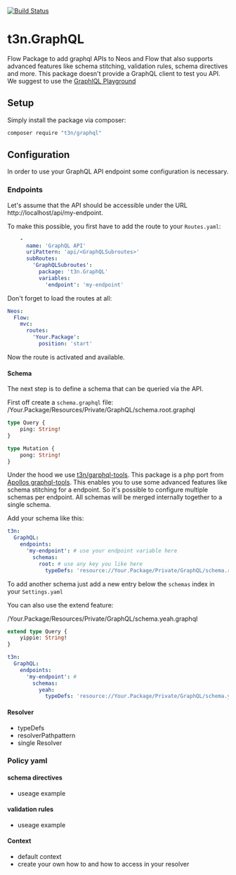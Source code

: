 [![Build Status](https://travis-ci.com/t3n/graphql.svg?branch=master)](https://travis-ci.com/t3n/graphql)

# t3n.GraphQL
Flow Package to add graphql APIs to Neos and Flow that also supports advanced features like schema stitching, validation rules, schema directives and more.
This package doesn't provide a GraphQL client to test you API. We suggest to use the [GraphlQL Playground](https://github.com/prisma/graphql-playground)

## Setup
Simply install the package via composer:

```bash
composer require "t3n/graphql"
```

## Configuration
In order to use your GraphQL API endpoint some configuration is necessary.

### Endpoints
Let's assume that the API should be accessible under the URL http://localhost/api/my-endpoint.

To make this possible, you first have to add the route to your `Routes.yaml`:
```yaml
    -
      name: 'GraphQL API'
      uriPattern: 'api/<GraphQLSubroutes>'
      subRoutes:
        'GraphQLSubroutes':
          package: 't3n.GraphQL'
          variables:
            'endpoint': 'my-endpoint'
```

Don't forget to load the routes at all:

```yaml
Neos:
  Flow:
    mvc:
      routes:
        'Your.Package':
          position: 'start'
```
Now the route is activated and available.

#### Schema
The next step is to define a schema that can be queried via the API.

First off create a `schema.graphql` file:
/Your.Package/Resources/Private/GraphQL/schema.root.graphql

```graphql schema
type Query {
    ping: String!
}

type Mutation {
    pong: String!
}
```

Under the hood we use [t3n/garphql-tools](https://github.com/t3n/graphql-tools). This package is a php port from 
[Apollos graphql-tools](https://github.com/apollographql/graphql-tools/). This enables you to use some advanced 
features like schema stitching for a endpoint. So it's possible to configure multiple schemas per endpoint. All schemas
will be merged internally together to a single schema.

Add your schema like this:

```yaml
t3n:
  GraphQL:
    endpoints:
      'my-endpoint': # use your endpoint variable here
        schemas:
          root: # use any key you like here
            typeDefs: 'resource://Your.Package/Private/GraphQL/schema.root.graphql'
```

To add another schema just add a new entry below the `schemas` index in your `Settings.yaml`

You can also use the extend feature:

/Your.Package/Resources/Private/GraphQL/schema.yeah.graphql
```graphql schema
extend type Query {
    yippie: String!
}
```
```yaml
t3n:
  GraphQL:
    endpoints:
      'my-endpoint': # 
        schemas:
          yeah:
            typeDefs: 'resource://Your.Package/Private/GraphQL/schema.yeah.graphql'
```


#### Resolver

- typeDefs
- resolverPathpattern
- single Resolver


### Policy yaml

#### schema directives
- useage example

#### validation rules
- useage example

#### Context
- default context
- create your own how to and how to access in your resolver
